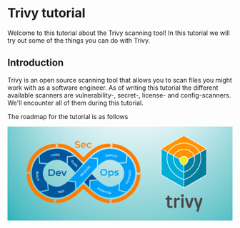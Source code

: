 # Trivy tutorial

Welcome to this tutorial about the Trivy scanning tool! In this tutorial we will try out some of the things you can do with Trivy.

## Introduction

Trivy is an open source scanning tool that allows you to scan files you might work with as a software engineer. As of writing this tutorial the different available scanners are vulnerability-, secret-, license- and config-scanners. We'll encounter all of them during this tutorial.

The roadmap for the tutorial is as follows


![Trivy](./img/DevOps-Trivy.png)
